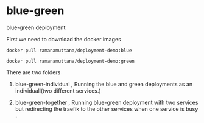 # blue-green
blue-green deployment 

First we need to download the docker images 

```docker pull ramanamuttana/deployment-demo:blue```

```docker pull ramanamuttana/deployment-demo:green```

There  are two folders

1) blue-green-individual , Running the blue  and green deployments as an individuall(two different services.)

2) blue-green-together , Running blue-green deployment with two services but redirecting the traefik to the other services when one service is busy . 
